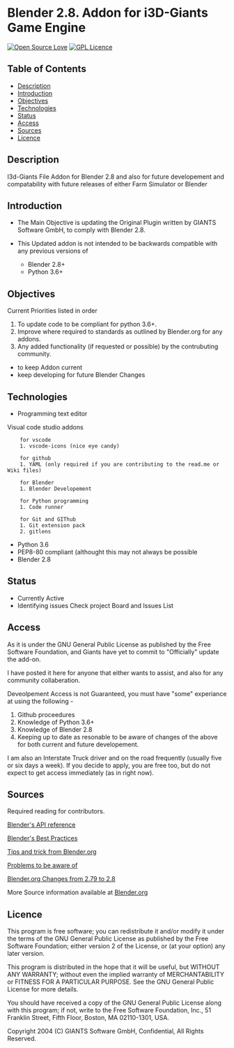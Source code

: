 # Blender 2.8. Addon for i3D-Giants Game Engine
[![Open Source Love](https://badges.frapsoft.com/os/v1/open-source.svg?v=103)](https://github.com/ellerbrock/open-source-badges/)
[![GPL Licence](https://badges.frapsoft.com/os/gpl/gpl.svg?v=103)](https://opensource.org/licenses/GPL-3.0/)


## Table of Contents

* [Description](#description)
* [Introduction](#introduction)
* [Objectives](#objectives)
* [Technologies](#technologies)
* [Status](#status)
* [Access](#access)
* [Sources](#sources)
* [Licence](#licence)

## Description

I3d-Giants File Addon for Blender 2.8 and also for future developement and compatability
with future releases of either Farm Simulator or Blender

## Introduction

* The Main Objective is updating the Original Plugin written by GIANTS Software GmbH, to comply with Blender 2.8.
* This Updated addon is not intended to be backwards compatible with any previous versions of

  * Blender 2.8+
  * Python 3.6+

## Objectives

Current Priorities listed in order

1. To update code to be compliant for python 3.6+.
2. Improve where required to standards as outlined by Blender.org for any addons.
3. Any added functionality (if requested or possible) by the contrubuting community.

* to keep Addon current
* keep developing for future Blender Changes

## Technologies

* Programming text editor

Visual code studio
        addons

        for vscode
        1. vscode-icons (nice eye candy)

        for github
        1. YAML (only required if you are contributing to the read.me or Wiki files)

        for Blender
        1. Blender Developement

        for Python programming
        1. Code runner

        for Git and GIThub
        1. Git extension pack
        2. gitlens

* Python 3.6
* PEP8-80 compliant (althought this may not always be possible
* Blender 2.8

## Status

* Currently Active
* Identifying issues  Check project Board and Issues List

## Access

As it is under the GNU General Public License as published by the Free Software Foundation, and Giants have yet to commit to
"Officially" update the add-on.

I have posted it here for anyone that either wants to assist, and also for any community collaberation.

Deveolpement Access is not Guaranteed, you must have "some" experiance at using  the following -

1. Github proceedures
2. Knowledge of Python 3.6+
3. Knowledge of Blender 2.8
4. Keeping up to date as resonable to be aware of changes of the above for both current and future developement.

I am also an Interstate Truck driver and on the road frequently (usually five or six days a week).
If you decide to apply, you are free too, but do not expect to get access immediately (as in right now).

## Sources

 Required reading for contributors.

[Blender's API reference](https://docs.blender.org/api/current/info_api_reference.html)

[Blender's Best Practices](https://docs.blender.org/api/current/info_best_practice.html)

[Tips and trick from Blender.org](https://docs.blender.org/api/current/info_tips_and_tricks.html)

[Problems to be aware of](https://docs.blender.org/api/current/info_gotcha.html)

[Blender.org Changes from 2.79 to 2.8](https://docs.blender.org/api/current/change_log.html)

More Source information available at [Blender.org](https://docs.blender.org/api/current/index.html)

## Licence

This program is free software; you can redistribute it and/or modify it under the terms of the GNU General Public License as published by the Free Software Foundation; either version 2 of the License, or (at your option) any later version.

This program is distributed in the hope that it will be useful, but WITHOUT ANY WARRANTY; without even the implied warranty of MERCHANTABILITY or FITNESS FOR A PARTICULAR PURPOSE. See the GNU General Public License for more details.

You should have received a copy of the GNU General Public License along with this program; if not, write to the Free Software Foundation, Inc., 51 Franklin Street, Fifth Floor, Boston, MA 02110-1301, USA.

Copyright 2004 (C) GIANTS Software GmbH, Confidential, All Rights Reserved.
